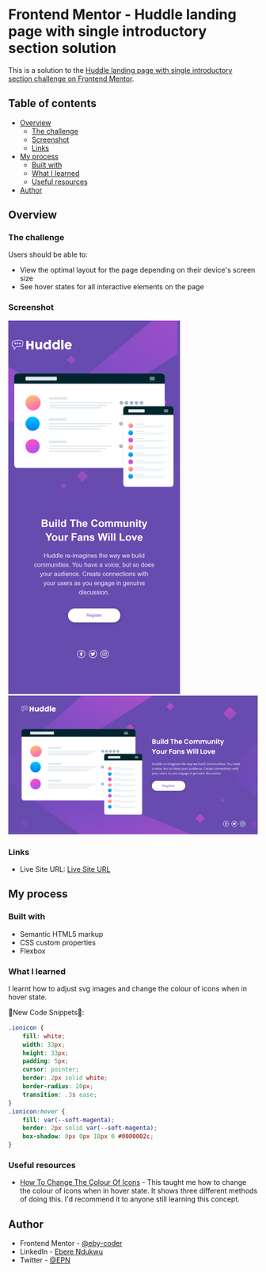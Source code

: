 # Frontend Mentor - Huddle landing page with single introductory section solution

This is a solution to the [Huddle landing page with single introductory section challenge on Frontend Mentor](https://www.frontendmentor.io/challenges/huddle-landing-page-with-a-single-introductory-section-B_2Wvxgi0).

## Table of contents

- [Overview](#overview)
  - [The challenge](#the-challenge)
  - [Screenshot](#screenshot)
  - [Links](#links)
- [My process](#my-process)
  - [Built with](#built-with)
  - [What I learned](#what-i-learned)
  - [Useful resources](#useful-resources)
- [Author](#author)

## Overview

### The challenge

Users should be able to:

- View the optimal layout for the page depending on their device's screen size
- See hover states for all interactive elements on the page

### Screenshot

![](./images/mobile-view.png)
![](./images/desktop-view.png)

### Links

- Live Site URL: [Live Site URL](https://your-live-site-url.com)

## My process

### Built with

- Semantic HTML5 markup
- CSS custom properties
- Flexbox

### What I learned

I learnt how to adjust svg images and change the colour of icons when in hover state.

🎉New Code Snippets🎉:

```css
.ionicon {
    fill: white;
    width: 33px;
    height: 33px;
    padding: 5px;
    cursor: pointer;
    border: 2px solid white;
    border-radius: 20px;
    transition: .3s ease;
}
.ionicon:hover {
    fill: var(--soft-magenta);
    border: 2px solid var(--soft-magenta);
    box-shadow: 0px 0px 18px 0 #0000002c;
}
```

### Useful resources

- [How To Change The Colour Of Icons](https://levelup.gitconnected.com/how-to-change-the-color-of-icons-with-css-f505ce8b9fdc) - This taught me how to change the colour of icons when in hover state. It shows three different methods of doing this. I'd recommend it to anyone still learning this concept.

## Author

- Frontend Mentor - [@eby-coder](https://www.frontendmentor.io/profile/eby-coder)
- LinkedIn - [Ebere Ndukwu](https://www.linkedin.com/in/ebere-ndukwu-584722249/)
- Twitter - [@EPN](https://twitter.com/EPN39_5)